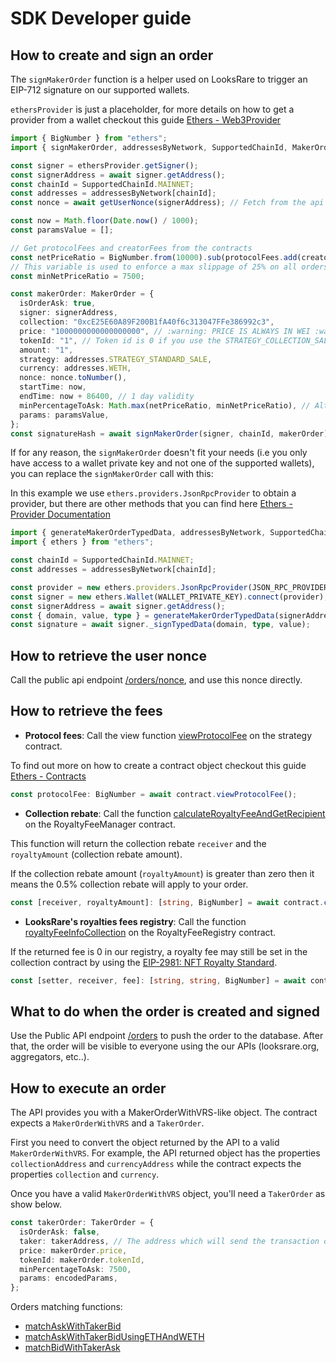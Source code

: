 # SDK Developer guide

## How to create and sign an order

The `signMakerOrder` function is a helper used on LooksRare to trigger an EIP-712 signature on our supported wallets.

`ethersProvider` is just a placeholder, for more details on how to get a provider from a wallet checkout this guide [Ethers - Web3Provider](https://docs.ethers.io/v5/getting-started/#getting-started--connecting)

```ts
import { BigNumber } from "ethers";
import { signMakerOrder, addressesByNetwork, SupportedChainId, MakerOrder } from "@looksrare/sdk";

const signer = ethersProvider.getSigner();
const signerAddress = await signer.getAddress();
const chainId = SupportedChainId.MAINNET;
const addresses = addressesByNetwork[chainId];
const nonce = await getUserNonce(signerAddress); // Fetch from the api

const now = Math.floor(Date.now() / 1000);
const paramsValue = [];

// Get protocolFees and creatorFees from the contracts
const netPriceRatio = BigNumber.from(10000).sub(protocolFees.add(creatorFees)).toNumber();
// This variable is used to enforce a max slippage of 25% on all orders, if a collection change the fees to be >25%, the order will become invalid
const minNetPriceRatio = 7500;

const makerOrder: MakerOrder = {
  isOrderAsk: true,
  signer: signerAddress,
  collection: "0xcE25E60A89F200B1fA40f6c313047FFe386992c3",
  price: "1000000000000000000", // :warning: PRICE IS ALWAYS IN WEI :warning:
  tokenId: "1", // Token id is 0 if you use the STRATEGY_COLLECTION_SALE strategy
  amount: "1",
  strategy: addresses.STRATEGY_STANDARD_SALE,
  currency: addresses.WETH,
  nonce: nonce.toNumber(),
  startTime: now,
  endTime: now + 86400, // 1 day validity
  minPercentageToAsk: Math.max(netPriceRatio, minNetPriceRatio), // Alternatively, just set it to 9800
  params: paramsValue,
};
const signatureHash = await signMakerOrder(signer, chainId, makerOrder);
```

If for any reason, the `signMakerOrder` doesn't fit your needs (i.e you only have access to a wallet private key and not one of the supported wallets), you can replace the `signMakerOrder` call with this:

In this example we use `ethers.providers.JsonRpcProvider` to obtain a provider, but there are other methods that you can find here [Ethers - Provider Documentation](https://docs.ethers.io/v5/api/providers/#providers--provider-documentation)

```ts
import { generateMakerOrderTypedData, addressesByNetwork, SupportedChainId } from "@looksrare/sdk";
import { ethers } from "ethers";

const chainId = SupportedChainId.MAINNET;
const addresses = addressesByNetwork[chainId];

const provider = new ethers.providers.JsonRpcProvider(JSON_RPC_PROVIDER_URL);
const signer = new ethers.Wallet(WALLET_PRIVATE_KEY).connect(provider);
const signerAddress = await signer.getAddress();
const { domain, value, type } = generateMakerOrderTypedData(signerAddress, chainId, makerOrder);
const signature = await signer._signTypedData(domain, type, value);
```

## How to retrieve the user nonce

Call the public api endpoint [/orders/nonce](https://looksrare.dev/reference/getordernonce), and use this nonce directly.

## How to retrieve the fees

- **Protocol fees**: Call the view function [viewProtocolFee](https://github.com/LooksRare/looksrare-sdk/blob/master/src/abis/IExecutionStrategy.json#L300) on the strategy contract.

To find out more on how to create a contract object checkout this guide [Ethers - Contracts](https://docs.ethers.io/v5/getting-started/#getting-started--contracts)

```ts
const protocolFee: BigNumber = await contract.viewProtocolFee();
```

- **Collection rebate**: Call the function [calculateRoyaltyFeeAndGetRecipient](https://github.com/LooksRare/looksrare-sdk/blob/master/src/abis/RoyaltyFeeManager.json#L57) on the RoyaltyFeeManager contract.

This function will return the collection rebate `receiver` and the `royaltyAmount` (collection rebate amount).

If the collection rebate amount (`royaltyAmount`) is greater than zero then it means the 0.5% collection rebate will apply to your order.

```ts
const [receiver, royaltyAmount]: [string, BigNumber] = await contract.calculateRoyaltyFeeAndGetRecipient(collection, tokenId, price);
```

- **LooksRare's royalties fees registry**: Call the function [royaltyFeeInfoCollection](https://github.com/LooksRare/looksrare-sdk/blob/master/src/abis/RoyaltyFeeRegistry.json#L104) on the RoyaltyFeeRegistry contract.

If the returned fee is 0 in our registry, a royalty fee may still be set in the collection contract by using the [EIP-2981: NFT Royalty Standard](https://eips.ethereum.org/EIPS/eip-2981).

```ts
const [setter, receiver, fee]: [string, string, BigNumber] = await contract.royaltyFeeInfoCollection(collectionAddress);
```

## What to do when the order is created and signed

Use the Public API endpoint [/orders](https://looksrare.dev/reference/createorder) to push the order to the database. After that, the order will be visible to everyone using the our APIs (looksrare.org, aggregators, etc..).

## How to execute an order

The API provides you with a MakerOrderWithVRS-like object. The contract expects a `MakerOrderWithVRS` and a `TakerOrder`.

First you need to convert the object returned by the API to a valid `MakerOrderWithVRS`. For example, the API returned object has the properties `collectionAddress` and `currencyAddress` while the contract expects the properties `collection` and `currency`.

Once you have a valid `MakerOrderWithVRS` object, you'll need a `TakerOrder` as show below.
```ts
const takerOrder: TakerOrder = {
  isOrderAsk: false,
  taker: takerAddress, // The address which will send the transaction on-chain
  price: makerOrder.price,
  tokenId: makerOrder.tokenId,
  minPercentageToAsk: 7500,
  params: encodedParams,
};
```

Orders matching functions: 

- [matchAskWithTakerBid](https://docs.looksrare.org/developers/exchange/LooksRareExchange#matchaskwithtakerbid)
- [matchAskWithTakerBidUsingETHAndWETH](https://docs.looksrare.org/developers/exchange/LooksRareExchange#matchaskwithtakerbidusingethandweth)
- [matchBidWithTakerAsk](https://docs.looksrare.org/developers/exchange/LooksRareExchange#matchbidwithtakerask)
